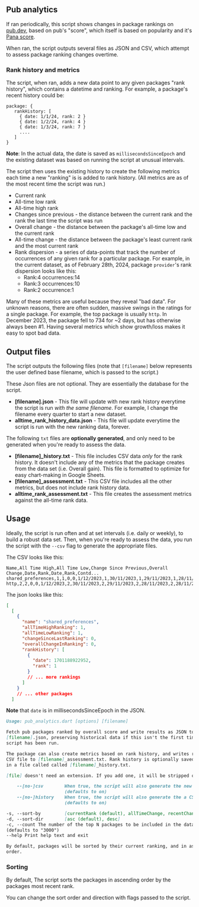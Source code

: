 ## Pub analytics

If ran periodically, this script shows changes in package rankings on [pub.dev](https://pub.dev), based on pub's "score", which itself is based on popularity and it's [Pana score](https://pub.dev/packages/pana).

When ran, the script outputs several files as JSON and CSV, which attempt to
assess package ranking changes overtime.

### Rank history and metrics

The script, when ran, adds a new data point to any given packages "rank history", which contains a datetime and ranking. For example, a package's recent history could be:

```
package: {
   rankHistory: [
     { date: 1/1/24, rank: 2 }
     { date: 1/2/24, rank: 4 }
     { date: 1/3/24, rank: 7 }
     .... 
   ]
}
```
**Note**: In the actual data, the date is saved as `millisecondsSinceEpoch` and the existing dataset was based on running the script at unusual intervals. 

The script then uses the existing history to create the following metrics each time a new "ranking" is is added to rank history. (All metrics are as of the most recent time the script was run.)
* Current rank 
* All-time low rank
* All-time high rank
* Changes since previous - the distance between the current rank and the rank the last time the script was run
* Overall change - the distance between the package's all-time low and the current rank
* All-time change - the distance between the package's least current rank and the most current rank
* Rank dispersion - a series of data-points that track the number of occurrences of any given rank for a particular package. For example, in the current dataset, as of February 28th, 2024, package `provider`'s rank dispersion looks like this:
  * Rank:4 occurrences:14	
  * Rank:3 occurrences:10	
  * Rank:2 occurrence:1

Many of these metrics are useful because they reveal "bad data". For unknown reasons, there are often sudden, massive swings in the ratings for a single package. For example, the top package is usually `http`. In December 2023, the package fell to 734 for ~2 days, but has otherwise always been #1. Having several metrics which show growth/loss makes it easy to spot bad data. 

## Output files

The script outputs the following files (note that `[filename]` below represents the user defined base filename, which is passed to the script.)

These Json files are not optional. They are essentially the database for the script.
* **[filename].json** - This file will update with new rank history everytime the script is run _with the same filename_. For example, I change the filename every quarter to start a new dataset.
* **alltime_rank_history_data.json** - This file will update everytime the
  script is run with the new ranking data, forever.

The following `txt` files are **optionally generated**, and only need to be generated when you're ready to assess the data.
* **[filename]_history.txt** - This file includes CSV data _only_ for the rank history. It doesn't include any of the metrics that the package creates from the data set (i.e. Overall gain). This file is formatted to optimize for easy chart-making in Google Sheets.
* **[filename]_assessment.txt** - This CSV file includes all the other metrics, but does not include rank history data.
* **alltime_rank_assessment.txt** - This file creates the assessment metrics against the all-time rank data.


## Usage

Ideally, the script is run often and at set intervals (i.e. daily or weekly), to build a robust data set. Then, when you're ready to assess the data, you run the script with the `--csv` flag to generate the appropriate files. 


The CSV looks like this:

```text
Name,All Time High,All Time Low,Change Since Previous,Overall Change,Date,Rank,Date,Rank,Contd...
shared_preferences,1,1,0,0,1/12/2023,1,30/11/2023,1,29/11/2023,1,28/11/2023,1,28/11/2023,1,28/11/2023,1,28/11/2023,1,28/11/2023,1
http,2,2,0,0,1/12/2023,2,30/11/2023,2,29/11/2023,2,28/11/2023,2,28/11/2023,2,28/11/2023,2,28/11/2023,2,28/11/2023,2
```

The json looks like this:

```json
[
  [
    {
      "name": "shared_preferences",
      "allTimeHighRanking": 1,
      "allTimeLowRanking": 1,
      "changeSinceLastRanking": 0,
      "overallChangeInRanking": 0,
      "rankHistory": [
        {
          "date": 1701188922952,
          "rank": 1
        }
        // ... more rankings
      ]
    }
    // ... other packages
  ]
```

**Note** that `date` is in millisecondsSinceEpoch in the JSON.


```markdown
Usage: pub_analytics.dart [options] [filename]

Fetch pub packages ranked by overall score and write results as JSON to a
[filename].json, preserving historical data if this isn't the first time the
script has been run.

The package can also create metrics based on rank history, and writes results as
CSV file to [filename]_assessment.txt. Rank history is optionally saved as CSV
in a file called called [filename]_history.txt.

[file] doesn't need an extension. If you add one, it will be stripped off.

    --[no-]csv        When true, the script will also generate the new CSV file
                      (defaults to on)
    --[no-]history    When true, the script will also generate the a CSV file with package ranking history data.
                      (defaults to on)

-s, --sort-by         [currentRank (default), allTimeChange, recentChange]
-d, --sort-dir        [asc (default), desc]
-c, --count The number of the top N packages to be included in the dataset.
(defaults to "3000")
--help Print help text and exit

By default, packages will be sorted by their current ranking, and in ascending
order.
```

### Sorting

By default, The script sorts the packages in ascending order by the packages
most recent rank.

You can change the sort order and direction with flags passed to the script.